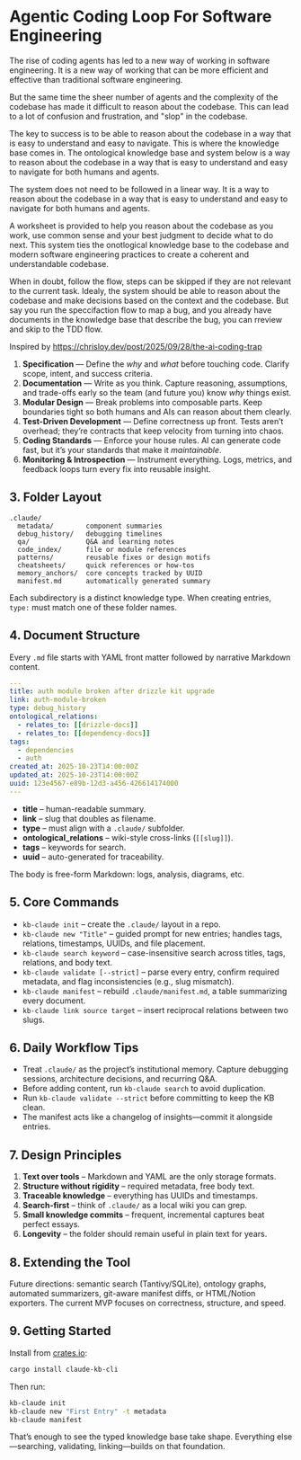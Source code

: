 # Agentic Coding Loop For Software Engineering

The rise of coding agents has led to a new way of working in software engineering. It is a new way of working that can be more efficient and effective than traditional software engineering.

But the same time the sheer number of agents and the complexity of the codebase has made it difficult to reason about the codebase. This can lead to a lot of confusion and frustration, and "slop" in the codebase.

The key to success is to be able to reason about the codebase in a way that is easy to understand and easy to navigate. This is where the knowledge base comes in. The ontological knowledge base and system below is a way to reason about the codebase in a way that is easy to understand and easy to navigate for both humans and agents.

The system does not need to be followed in a linear way. It is a way to reason about the codebase in a way that is easy to understand and easy to navigate for both humans and agents.

A worksheet is provided to help you reason about the codebase as you work, use common sense and your best judgment to decide what to do next. This system ties the onotlogical knowledge base to the codebase and modern software engineering practices to create a coherent and understandable codebase.

When in doubt, follow the flow, steps can be skipped if they are not relevant to the current task. Idealy, the system should be able to reason about the codebase and make decisions based on the context and the codebase. But say you run the speccifaction flow to map a bug, and you already have documents in the knowledge base that describe the bug, you can rreview and skip to the TDD flow.

Inspired by https://chrisloy.dev/post/2025/09/28/the-ai-coding-trap




1. **Specification** — Define the *why* and *what* before touching code. Clarify scope, intent, and success criteria.
2. **Documentation** — Write as you think. Capture reasoning, assumptions, and trade-offs early so the team (and future you) know *why* things exist.
3. **Modular Design** — Break problems into composable parts. Keep boundaries tight so both humans and AIs can reason about them clearly.
4. **Test-Driven Development** — Define correctness up front. Tests aren’t overhead; they’re contracts that keep velocity from turning into chaos.
5. **Coding Standards** — Enforce your house rules. AI can generate code fast, but it’s your standards that make it *maintainable*.
6. **Monitoring & Introspection** — Instrument everything. Logs, metrics, and feedback loops turn every fix into reusable insight.


## 3. Folder Layout

```
.claude/
  metadata/        component summaries
  debug_history/   debugging timelines
  qa/              Q&A and learning notes
  code_index/      file or module references
  patterns/        reusable fixes or design motifs
  cheatsheets/     quick references or how-tos
  memory_anchors/  core concepts tracked by UUID
  manifest.md      automatically generated summary
```

Each subdirectory is a distinct knowledge type. When creating entries, `type:` must match one of these folder names.

## 4. Document Structure

Every `.md` file starts with YAML front matter followed by narrative Markdown content.

```yaml
---
title: auth module broken after drizzle kit upgrade
link: auth-module-broken
type: debug_history
ontological_relations:
  - relates_to: [[drizzle-docs]]
  - relates_to: [[dependency-docs]]
tags:
  - dependencies
  - auth
created_at: 2025-10-23T14:00:00Z
updated_at: 2025-10-23T14:00:00Z
uuid: 123e4567-e89b-12d3-a456-426614174000
---
```

- **title** – human-readable summary.
- **link** – slug that doubles as filename.
- **type** – must align with a `.claude/` subfolder.
- **ontological_relations** – wiki-style cross-links (`[[slug]]`).
- **tags** – keywords for search.
- **uuid** – auto-generated for traceability.

The body is free-form Markdown: logs, analysis, diagrams, etc.

## 5. Core Commands

- `kb-claude init` – create the `.claude/` layout in a repo.
- `kb-claude new "Title"` – guided prompt for new entries; handles tags, relations, timestamps, UUIDs, and file placement.
- `kb-claude search keyword` – case-insensitive search across titles, tags, relations, and body text.
- `kb-claude validate [--strict]` – parse every entry, confirm required metadata, and flag inconsistencies (e.g., slug mismatch).
- `kb-claude manifest` – rebuild `.claude/manifest.md`, a table summarizing every document.
- `kb-claude link source target` – insert reciprocal relations between two slugs.

## 6. Daily Workflow Tips

- Treat `.claude/` as the project’s institutional memory. Capture debugging sessions, architecture decisions, and recurring Q&A.
- Before adding content, run `kb-claude search` to avoid duplication.
- Run `kb-claude validate --strict` before committing to keep the KB clean.
- The manifest acts like a changelog of insights—commit it alongside entries.

## 7. Design Principles

1. **Text over tools** – Markdown and YAML are the only storage formats.
2. **Structure without rigidity** – required metadata, free body text.
3. **Traceable knowledge** – everything has UUIDs and timestamps.
4. **Search-first** – think of `.claude/` as a local wiki you can grep.
5. **Small knowledge commits** – frequent, incremental captures beat perfect essays.
6. **Longevity** – the folder should remain useful in plain text for years.

## 8. Extending the Tool

Future directions: semantic search (Tantivy/SQLite), ontology graphs, automated summarizers, git-aware manifest diffs, or HTML/Notion exporters. The current MVP focuses on correctness, structure, and speed.

## 9. Getting Started

Install from [crates.io](https://crates.io/crates/claude-kb-cli):

```bash
cargo install claude-kb-cli
```

Then run:

```bash
kb-claude init
kb-claude new "First Entry" -t metadata
kb-claude manifest
```

That’s enough to see the typed knowledge base take shape. Everything else—searching, validating, linking—builds on that foundation.
